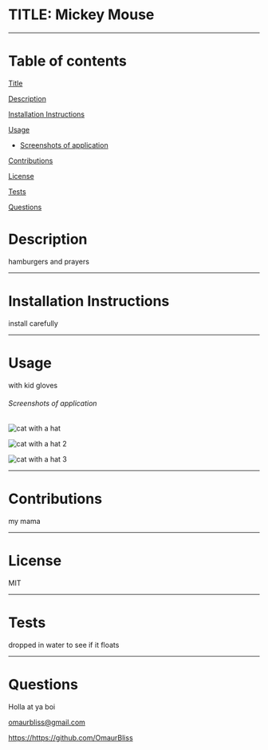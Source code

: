 
  # TITLE: Mickey Mouse

  ---

  # Table of contents

  [Title](#--answersname-)

[Description](#description)

[Installation Instructions](#installation-instructions)

[Usage](#usage)

+ [Screenshots of application](#screenshots-of-application)

[Contributions](#contributions)

[License](#license)

[Tests](#tests)

[Questions](#questions)

  # Description

  hamburgers and prayers 

  ---

  # Installation Instructions

  install carefully

  ---

  # Usage

  with kid gloves
  ###### Screenshots of application

  ![cat with a hat](https://octodex.github.com/images/yaktocat.png)

  ![cat with a hat 2](https://octodex.github.com/images/yaktocat.png)

  ![cat with a hat 3](https://octodex.github.com/images/yaktocat.png)

  ---

  # Contributions

  my mama

  ---

  # License

  MIT

  ---

  # Tests

  dropped in water to see if it floats

  ---

  # Questions

  Holla at ya boi

  <omaurbliss@gmail.com>

  <https://https://github.com/OmaurBliss>

  